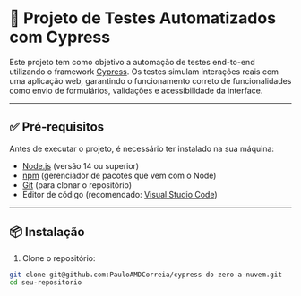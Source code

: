 # 🧪 Projeto de Testes Automatizados com Cypress

Este projeto tem como objetivo a automação de testes end-to-end utilizando o framework [Cypress](https://www.cypress.io/). Os testes simulam interações reais com uma aplicação web, garantindo o funcionamento correto de funcionalidades como envio de formulários, validações e acessibilidade da interface.

---

## ✅ Pré-requisitos

Antes de executar o projeto, é necessário ter instalado na sua máquina:

- [Node.js](https://nodejs.org/) (versão 14 ou superior)
- [npm](https://www.npmjs.com/) (gerenciador de pacotes que vem com o Node)
- [Git](https://git-scm.com/) (para clonar o repositório)
- Editor de código (recomendado: [Visual Studio Code](https://code.visualstudio.com/))

---

## 📦 Instalação

1. Clone o repositório:

```bash
git clone git@github.com:PauloAMDCorreia/cypress-do-zero-a-nuvem.git
cd seu-repositorio
